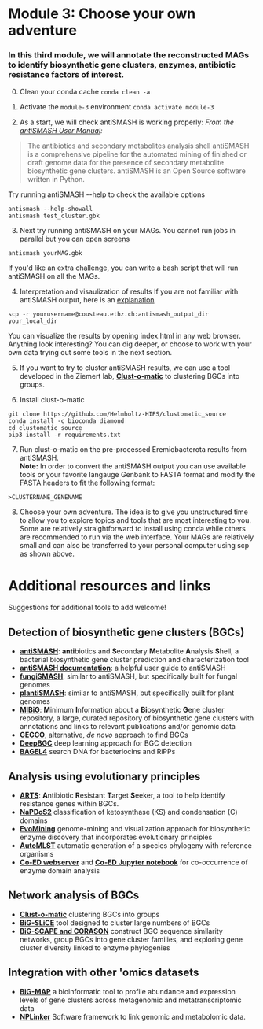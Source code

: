 # Module 3: Choose your own adventure

### In this third module, we will annotate the reconstructed MAGs to identify biosynthetic gene clusters, enzymes, antibiotic resistance factors of interest. 

0. Clean your conda cache
```conda clean -a```

1. Activate the ```module-3``` environment
```conda activate module-3```

2. As a start, we will check antiSMASH is working properly:
*From the [antiSMASH User Manual](https://docs.antismash.secondarymetabolites.org/#):*

>The antibiotics and secondary metabolites analysis shell antiSMASH is a comprehensive pipeline for the automated mining of finished or draft genome data for the presence of secondary metabolite biosynthetic gene clusters. antiSMASH is an Open Source software written in Python.


Try running antiSMASH --help to check the available options
```
antismash --help-showall 
antismash test_cluster.gbk
```
3. Next try running antiSMASH on your MAGs. You cannot run jobs in parallel but you can open [screens](https://kb.iu.edu/d/acuy)
```
antismash yourMAG.gbk
```
If you'd like an extra challenge, you can write a bash script that will run antiSMASH on all the MAGs.

4. Interpretation and visaulization of results
If you are not familiar with antiSMASH output, here is an [explanation](https://docs.antismash.secondarymetabolites.org/understanding_output/)

```
scp -r yourusername@cousteau.ethz.ch:antismash_output_dir your_local_dir
```
You can visualize the results by opening index.html in any web browser. Anything look interesting? You can dig deeper, or choose to work with your own data trying out some tools in the next section.

5. If you want to try to cluster antiSMASH results, we can use a tool developed in the Ziemert lab, **[Clust-o-matic](https://github.com/Helmholtz-HIPS/clustomatic_source)** to clustering BGCs into groups.

6. Install clust-o-matic
```
git clone https://github.com/Helmholtz-HIPS/clustomatic_source
conda install -c bioconda diamond
cd clustomatic_source
pip3 install -r requirements.txt
```

7. Run clust-o-matic on the pre-processed Eremiobacterota results from antiSMASH. <br>
**Note:** In order to convert the antiSMASH output you can use available tools or your favorite langauge Genbank to FASTA format and modify the FASTA headers to fit the following format:
```
>CLUSTERNAME_GENENAME
```

8. Choose your own adventure. The idea is to give you unstructured time to allow you to explore topics and tools that are most interesting to you. Some are relatively straightforward to install using conda while others are recommended to run via the web interface. Your MAGs are relatively small and can also be transferred to your personal computer using scp as shown above.

# Additional resources and links
Suggestions for additional tools to add welcome!

## Detection of biosynthetic gene clusters (BGCs)
- **[antiSMASH](https://antismash.secondarymetabolites.org/#!/start)**: **anti**biotics and **S**econdary **M**etabolite **A**nalysis **S**hell, a bacterial biosynthetic gene cluster prediction and characterization tool
- **[antiSMASH documentation](https://docs.antismash.secondarymetabolites.org/)**: a helpful user guide to antiSMASH
- **[fungiSMASH](https://fungismash.secondarymetabolites.org/#!/start)**: similar to antiSMASH, but specifically built for fungal genomes
- **[plantiSMASH](http://plantismash.secondarymetabolites.org/)**: similar to antiSMASH, but specifically built for plant genomes
- **[MIBiG](https://mibig.secondarymetabolites.org/)**: **M**inimum **I**nformation about a **Bi**osynthetic **G**ene cluster repository, a large, curated repository of biosynthetic gene clusters with annotations and links to relevant publications and/or genomic data
- **[GECCO](https://gecco.embl.de)**, alternative, *de novo* approach to find BGCs 
- **[DeepBGC](https://github.com/Merck/deepbgc)** deep learning approach for BGC detection
- **[BAGEL4](https://github.com/annejong/BAGEL4)** search DNA for bacteriocins and RiPPs 

## Analysis using evolutionary principles
- **[ARTS](http://arts.ziemertlab.com/)**: **A**ntibiotic **R**esistant **T**arget **S**eeker, a tool to help identify resistance genes within BGCs.
- **[NaPDoS2](https://npdomainseeker.sdsc.edu/napdos2/napdos_home_v2.html)** classification of ketosynthase (KS) and condensation (C) domains 
- **[EvoMining](https://github.com/nselem/EvoMining/wiki)** genome-mining and visualization approach for biosynthetic enzyme discovery that incorporates evolutionary principles
- **[AutoMLST](https://automlst.ziemertlab.com)** automatic generation of a species phylogeny with reference organisms
- **[Co-ED webserver](http://enzyme-analysis.org)** and **[Co-ED Jupyter notebook](https://github.com/tderond/CO-ED)** for co-occurrence of enzyme domain analysis

## Network analysis of BGCs
- **[Clust-o-matic](https://github.com/Helmholtz-HIPS/clustomatic_source)** clustering BGCs into groups
- **[BiG-SLiCE](https://github.com/medema-group/bigslice)**  tool designed to cluster large numbers of BGCs
- **[BiG-SCAPE and CORASON](https://bigscape-corason.secondarymetabolites.org/index.html)** construct BGC sequence similarity networks, group BGCs into gene cluster families, and exploring gene cluster diversity linked to enzyme phylogenies

## Integration with other 'omics datasets 
- **[BiG-MAP](https://github.com/medema-group/BiG-MAP)** a bioinformatic tool to profile abundance and expression levels of gene clusters across metagenomic and metatranscriptomic data
- **[NPLinker](https://journals.plos.org/ploscompbiol/article?id=10.1371/journal.pcbi.1008920)** Software framework to link genomic and metabolomic data.


